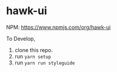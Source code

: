 # hawk-ui

NPM: https://www.npmjs.com/org/hawk-ui

To Develop,
  1. clone this repo.
  2. run `yarn setup`
  3. run `yarn run styleguide`

